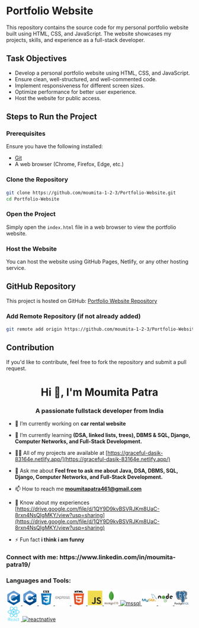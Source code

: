 # Portfolio Website

This repository contains the source code for my personal portfolio website built using HTML, CSS, and JavaScript. The website showcases my projects, skills, and experience as a full-stack developer.

## Task Objectives
- Develop a personal portfolio website using HTML, CSS, and JavaScript.
- Ensure clean, well-structured, and well-commented code.
- Implement responsiveness for different screen sizes.
- Optimize performance for better user experience.
- Host the website for public access.

## Steps to Run the Project

### Prerequisites
Ensure you have the following installed:
- [Git](https://git-scm.com/)
- A web browser (Chrome, Firefox, Edge, etc.)

### Clone the Repository
```sh
git clone https://github.com/moumita-1-2-3/Portfolio-Website.git
cd Portfolio-Website
```

### Open the Project
Simply open the `index.html` file in a web browser to view the portfolio website.

### Host the Website
You can host the website using GitHub Pages, Netlify, or any other hosting service.

## GitHub Repository
This project is hosted on GitHub: [Portfolio Website Repository](https://github.com/moumita-1-2-3/Portfolio-Website.git)

### Add Remote Repository (if not already added)
```sh
git remote add origin https://github.com/moumita-1-2-3/Portfolio-Website.git
```

## Contribution
If you'd like to contribute, feel free to fork the repository and submit a pull request.


<h1 align="center">Hi 👋, I'm Moumita Patra</h1>
<h3 align="center">A passionate fullstack developer from India</h3>

- 🔭 I’m currently working on **car rental website**

- 🌱 I’m currently learning **(DSA, linked lists, trees), DBMS & SQL, Django, Computer Networks, and Full-Stack Development.**

- 👨‍💻 All of my projects are available at [https://graceful-dasik-83164e.netlify.app/](https://graceful-dasik-83164e.netlify.app/)

- 💬 Ask me about **Feel free to ask me about Java, DSA, DBMS, SQL, Django, Computer Networks, and Full-Stack Development.**

- 📫 How to reach me **moumitapatra461@gmail.com**

- 📄 Know about my experiences [https://drive.google.com/file/d/1QY9D9kvBSVRJKm8UaC-8rxn4NsQIgMKY/view?usp=sharing](https://drive.google.com/file/d/1QY9D9kvBSVRJKm8UaC-8rxn4NsQIgMKY/view?usp=sharing)

- ⚡ Fun fact **i think i am funny**

<h3 align="left">Connect with me: https://www.linkedin.com/in/moumita-patra19/</h3>
<p align="left">
</p>

<h3 align="left">Languages and Tools:</h3>
<p align="left"> <a href="https://www.cprogramming.com/" target="_blank" rel="noreferrer"> <img src="https://raw.githubusercontent.com/devicons/devicon/master/icons/c/c-original.svg" alt="c" width="40" height="40"/> </a> <a href="https://www.w3schools.com/cpp/" target="_blank" rel="noreferrer"> <img src="https://raw.githubusercontent.com/devicons/devicon/master/icons/cplusplus/cplusplus-original.svg" alt="cplusplus" width="40" height="40"/> </a> <a href="https://www.w3schools.com/css/" target="_blank" rel="noreferrer"> <img src="https://raw.githubusercontent.com/devicons/devicon/master/icons/css3/css3-original-wordmark.svg" alt="css3" width="40" height="40"/> </a> <a href="https://expressjs.com" target="_blank" rel="noreferrer"> <img src="https://raw.githubusercontent.com/devicons/devicon/master/icons/express/express-original-wordmark.svg" alt="express" width="40" height="40"/> </a> <a href="https://www.w3.org/html/" target="_blank" rel="noreferrer"> <img src="https://raw.githubusercontent.com/devicons/devicon/master/icons/html5/html5-original-wordmark.svg" alt="html5" width="40" height="40"/> </a> <a href="https://developer.mozilla.org/en-US/docs/Web/JavaScript" target="_blank" rel="noreferrer"> <img src="https://raw.githubusercontent.com/devicons/devicon/master/icons/javascript/javascript-original.svg" alt="javascript" width="40" height="40"/> </a> <a href="https://www.mongodb.com/" target="_blank" rel="noreferrer"> <img src="https://raw.githubusercontent.com/devicons/devicon/master/icons/mongodb/mongodb-original-wordmark.svg" alt="mongodb" width="40" height="40"/> </a> <a href="https://www.microsoft.com/en-us/sql-server" target="_blank" rel="noreferrer"> <img src="https://www.svgrepo.com/show/303229/microsoft-sql-server-logo.svg" alt="mssql" width="40" height="40"/> </a> <a href="https://www.mysql.com/" target="_blank" rel="noreferrer"> <img src="https://raw.githubusercontent.com/devicons/devicon/master/icons/mysql/mysql-original-wordmark.svg" alt="mysql" width="40" height="40"/> </a> <a href="https://nodejs.org" target="_blank" rel="noreferrer"> <img src="https://raw.githubusercontent.com/devicons/devicon/master/icons/nodejs/nodejs-original-wordmark.svg" alt="nodejs" width="40" height="40"/> </a> <a href="https://www.postgresql.org" target="_blank" rel="noreferrer"> <img src="https://raw.githubusercontent.com/devicons/devicon/master/icons/postgresql/postgresql-original-wordmark.svg" alt="postgresql" width="40" height="40"/> </a> <a href="https://reactjs.org/" target="_blank" rel="noreferrer"> <img src="https://raw.githubusercontent.com/devicons/devicon/master/icons/react/react-original-wordmark.svg" alt="react" width="40" height="40"/> </a> <a href="https://reactnative.dev/" target="_blank" rel="noreferrer"> <img src="https://reactnative.dev/img/header_logo.svg" alt="reactnative" width="40" height="40"/> </a> </p>
